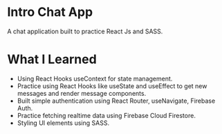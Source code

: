 # Intro Chat App

A chat application built to practice React Js and SASS.

# What I Learned

* Using React Hooks useContext for state management.
* Practice using React Hooks like useState and useEffect to get new messages and render message components.
* Built simple authentication using React Router, useNavigate, Firebase Auth.
* Practice fetching realtime data using Firebase Cloud Firestore.
* Styling UI elements using SASS.

